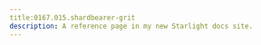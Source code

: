 ```yaml
---
title:0167.015.shardbearer-grit
description: A reference page in my new Starlight docs site.
---
```

